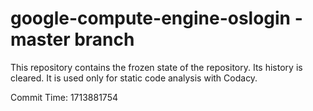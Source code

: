 # google-compute-engine-oslogin - master branch

This repository contains the frozen state of the repository.
Its history is cleared. It is used only for static code
analysis with Codacy.

Commit Time: 1713881754